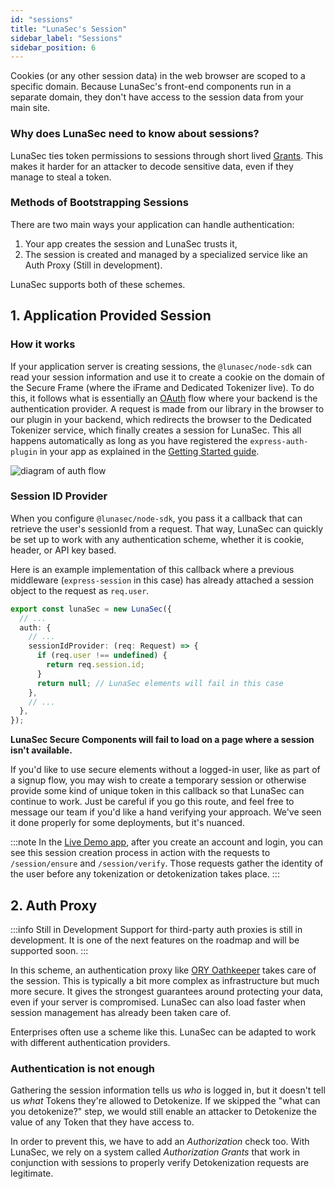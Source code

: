 ```yaml
---
id: "sessions"
title: "LunaSec's Session"
sidebar_label: "Sessions"
sidebar_position: 6
---
```

<!--
  ~ Copyright by LunaSec (owned by Refinery Labs, Inc)
  ~
  ~ Licensed under the Creative Commons Attribution-ShareAlike 4.0 International
  ~ (the "License"); you may not use this file except in compliance with the
  ~ License. You may obtain a copy of the License at
  ~
  ~ https://creativecommons.org/licenses/by-sa/4.0/legalcode
  ~
  ~ See the License for the specific language governing permissions and
  ~ limitations under the License.
  ~
-->

Cookies (or any other session data) in the web browser are scoped to a specific domain. 
Because LunaSec's front-end components run in a separate domain, they don't have access to the session data from your main site. 

### Why does LunaSec need to know about sessions?

LunaSec ties token permissions to sessions through short lived [Grants](pages/how-it-works/grants). 
This makes it harder for an attacker to decode sensitive data, even if they manage to steal a token.

### Methods of Bootstrapping Sessions

There are two main ways your application can handle authentication:
1. Your app creates the session and LunaSec trusts it,
2. The session is created and managed by a specialized service like an Auth Proxy (Still in development).

LunaSec supports both of these schemes.

## 1. Application Provided Session

### How it works

If your application server is creating sessions, the `@lunasec/node-sdk` can read your session information and use it to
create a cookie on the domain of the Secure Frame (where the iFrame and Dedicated Tokenizer live). To do this, it follows what is
essentially an [OAuth](https://en.wikipedia.org/wiki/OAuth) flow where your backend is the authentication provider. 
A request is made from our library in the browser to our plugin in your backend,
which redirects the browser to the Dedicated Tokenizer service, which finally creates a session for LunaSec.  This all happens 
automatically as long as you have registered the `express-auth-plugin` in your app as explained in the [Getting Started guide](/pages/getting-started/dedicated-tokenizer/backend).

![diagram of auth flow](/img/auth-flow-diagram.svg)

### Session ID Provider 
When you configure `@lunasec/node-sdk`, you pass it a callback that can retrieve the user's sessionId from a request. 
That way, LunaSec can quickly be set up to work with any authentication scheme, whether it is cookie, header, or API key based.  

Here is an example implementation of this callback where a previous middleware (`express-session` in this case) has already attached
a session object to the request as `req.user`.

```typescript
export const lunaSec = new LunaSec({
  // ...
  auth: {
    // ...
    sessionIdProvider: (req: Request) => {
      if (req.user !== undefined) {
        return req.session.id;
      }
      return null; // LunaSec elements will fail in this case
    },
    // ...
  },
});
```

**LunaSec Secure Components will fail to load on a page where a session isn't available.**

If you'd like to use secure elements without a logged-in user,
like as part of a signup flow, you may wish to create a temporary session or otherwise provide
some kind of unique token in this callback so that LunaSec can continue to work. Just be careful if you go this route,
and feel free to message our team if you'd like a hand verifying your approach. We've seen it done properly for some
deployments, but it's nuanced.

:::note
In the [Live Demo app](https://app.lunasec.dev/), after you create an account and login, you can see this session
creation process in action with the requests to `/session/ensure` and `/session/verify`. Those requests gather the identity 
of the user before any tokenization or detokenization takes place.
:::

## 2. Auth Proxy
:::info Still in Development
Support for third-party auth proxies is still in development.  It is one of the next features on the roadmap and will be
supported soon. 
:::

In this scheme, an authentication proxy like [ORY Oathkeeper](https://www.ory.sh/oathkeeper/docs/) takes care of the session.
This is typically a bit more complex as infrastructure but
much more secure. It gives the strongest guarantees around protecting your data, even if your server is compromised. LunaSec can also load faster 
when session management has already been taken care of.

Enterprises often use a scheme like this.  LunaSec can be adapted to work with different authentication providers.

### Authentication is not enough

Gathering the session information tells us _who_ is logged in, but it doesn't tell us _what_ Tokens they're allowed to
Detokenize. If we skipped the "what can you detokenize?" step, we would still enable an attacker to Detokenize the value
of any Token that they have access to.

In order to prevent this, we have to add an _Authorization_ check too. With LunaSec, we rely on a system called
_Authorization Grants_ that work in conjunction with sessions to properly verify Detokenization requests are legitimate.



<!---
:::tip
LunaSec recommends all users adopt this scheme when possible.  It is more secure against attacks that compromise your 
backend. It also allows LunaSec to load and work more quickly and reliably, on the frontend, because it is not doing 
any session management redirects. That's especially important for users with slow internet connections.
:::
--->